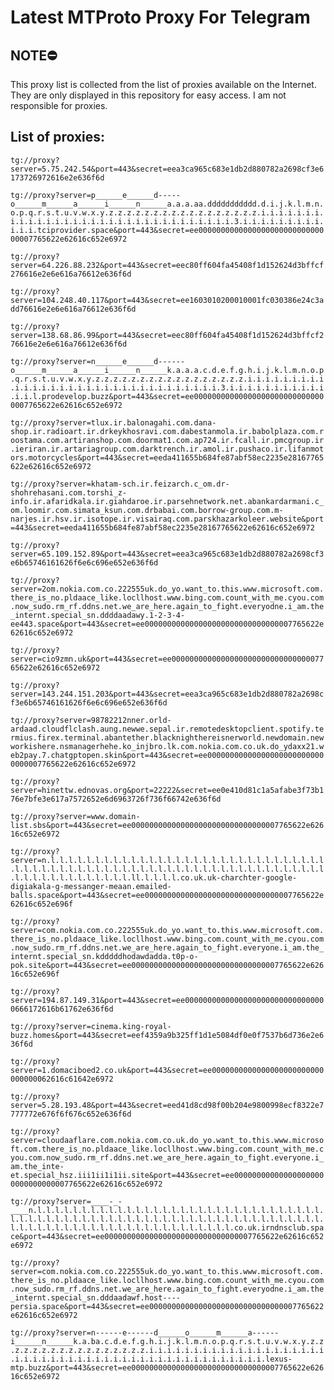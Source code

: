 # Latest MTProto Proxy For Telegram

## NOTE⛔

This proxy list is collected from the list of proxies available on the Internet. They are only displayed in this repository for easy access. I am not responsible for proxies.

## List of proxies:

`tg://proxy?server=5.75.242.54&port=443&secret=eea3ca965c683e1db2d880782a2698cf3e6173726972616e2e636f6d`

`tg://proxy?server=p______e______d-----o______m______a______i______n______a.a.a.aa.ddddddddddd.d.i.j.k.l.m.n.o.p.q.r.s.t.u.v.w.x.y.z.z.z.z.z.z.z.z.z.z.z.z.z.z.z.z.z.i.i.i.i.i.i.i.i.i.i.i.i.i.i.i.i.i.i.i.i.i.i.i.i.i.i.i.i.i.i.i.i.3.i.i.i.i.i.i.i.i.i.i.i.i.tciprovider.space&port=443&secret=ee000000000000000000000000000000007765622e62616c652e6972`

`tg://proxy?server=64.226.88.232&port=443&secret=eec80ff604fa45408f1d152624d3bffcf276616e2e6e616a76612e636f6d`

`tg://proxy?server=104.248.40.117&port=443&secret=ee1603010200010001fc030386e24c3add76616e2e6e616a76612e636f6d`

`tg://proxy?server=138.68.86.99&port=443&secret=eec80ff604fa45408f1d152624d3bffcf276616e2e6e616a76612e636f6d`

`tg://proxy?server=n______e______d------o______m______a______i______n______k.a.a.a.c.d.e.f.g.h.i.j.k.l.m.n.o.p.q.r.s.t.u.v.w.x.y.z.z.z.z.z.z.z.z.z.z.z.z.z.z.z.z.z.i.i.i.i.i.i.i.i.i.i.i.i.i.i.i.i.i.i.i.i.i.i.i.i.i.i.i.i.i.i.i.i.3.i.i.i.i.i.i.i.i.i.i.i.i.i.l.prodevelop.buzz&port=443&secret=ee000000000000000000000000000000007765622e62616c652e6972`

`tg://proxy?server=tlux.ir.balonagahi.com.dana-shop.ir.radioart.ir.drkeykhosravi.com.dabestanmola.ir.babolplaza.com.roostama.com.artiranshop.com.doormat1.com.ap724.ir.fcall.ir.pmcgroup.ir.ieriran.ir.artariagroup.com.darktrench.ir.amol.ir.pushaco.ir.lifanmotors.motorcycles&port=443&secret=eeda411655b684fe87abf58ec2235e28167765622e62616c652e6972`

`tg://proxy?server=khatam-sch.ir.feizarch.c_om.dr-shohrehasani.com.torshi_z-info.ir.afaridkala.ir.giahdaroe.ir.parsehnetwork.net.abankardarmani.c_om.loomir.com.simata_ksun.com.drbabai.com.borrow-group.com.m-narjes.ir.hsv.ir.isotope.ir.visairaq.com.parskhazarkoleer.website&port=443&secret=eeda411655b684fe87abf58ec2235e28167765622e62616c652e6972`

`tg://proxy?server=65.109.152.89&port=443&secret=eea3ca965c683e1db2d880782a2698cf3e6b65746161626f6e6c696e652e636f6d`

`tg://proxy?server=2om.nokia.com.co.222555uk.do_yo.want_to.this.www.microsoft.com.there_is_no.pldaace_like.locllhost.www.bing.com.count_with_me.cyou.com.now_sudo.rm_rf.ddns.net.we_are_here.again_to_fight.everyodne.i_am.the_internt.special_sn.ddddaadawy.1-2-3-4-ee443.space&port=443&secret=ee000000000000000000000000000000007765622e62616c652e6972`

`tg://proxy?server=cio9zmn.uk&port=443&secret=ee000000000000000000000000000000007765622e62616c652e6972`

`tg://proxy?server=143.244.151.203&port=443&secret=eea3ca965c683e1db2d880782a2698cf3e6b65746161626f6e6c696e652e636f6d`

`tg://proxy?server=98782212nner.orld-ardaad.cloudflclash.aung.newwe.sepal.ir.remotedesktopclient.spotify.termius.firex.terminal.abantether.blacknighthereisnerworld.newdomain.newworkishere.nsmanagerhehe.ko_injbro.lk.com.nokia.com.co.uk.do_ydaxx21.web2pay.7.chatgptopen.skin&port=443&secret=ee000000000000000000000000000000007765622e62616c652e6972`

`tg://proxy?server=hinettw.ednovas.org&port=22222&secret=ee0e410d81c1a5afabe3f73b176e7bfe3e617a7572652e6d6963726f736f66742e636f6d`

`tg://proxy?server=www.domain-list.sbs&port=443&secret=ee000000000000000000000000000000007765622e62616c652e6972`

`tg://proxy?server=n.l.l.l.l.l.l.l.l.l.l.l.l.l.l.l.l.l.l.l.l.l.l.l.l.l.l.l.l.l.l.l.l.l.l.l.l.l.l.l.l.l.l.l.l.l.l.l.l.l.l.l.l.l.l.l.l.l.l.l.l.l.l.l.l.l.l.l.l.l.l.l.l.l.l.l.l.l.l.l.ll.l.l.l.l.co.uk.uk-charchter-google-digiakala-g-messanger-meaan.emailed-balls.space&port=443&secret=ee000000000000000000000000000000007765622e62616c652e696f`

`tg://proxy?server=com.nokia.com.co.222555uk.do_yo.want_to.this.www.microsoft.com.there_is_no.pldaace_like.locllhost.www.bing.com.count_with_me.cyou.com.now_sudo.rm_rf.ddns.net.we_are_here.again_to_fight.everyone.i_am.the_internt.special_sn.kdddddhodawdadda.t0p-o-pok.site&port=443&secret=ee000000000000000000000000000000007765622e62616c652e696f`

`tg://proxy?server=194.87.149.31&port=443&secret=ee00000000000000000000000000000000666172616b61762e636f6d`

`tg://proxy?server=cinema.king-royal-buzz.homes&port=443&secret=eef4359a9b325ff1d1e5084df0e0f7537b6d736e2e636f6d`

`tg://proxy?server=1.domaciboed2.co.uk&port=443&secret=ee0000000000000000000000000000000062616c61642e6972`

`tg://proxy?server=5.28.193.48&port=443&secret=eed41d8cd98f00b204e9800998ecf8322e7777772e676f6f676c652e636f6d`

`tg://proxy?server=cloudaaflare.com.nokia.com.co.uk.do_yo.want_to.this.www.microsoft.com.there_is_no.pldaace_like.locllhost.www.bing.com.count_with_me.cyou.com.now_sudo.rm_rf.ddns.net.we_are_here.again_to_fight.everyone.i_am.the_inte-et.special_hsz.iii1ii1i1ii.site&port=443&secret=ee000000000000000000000000000000007765622e62616c652e6972`

`tg://proxy?server=____-_-____n.l.l.l.l.l.l.l.l.l.l.l.l.l.l.l.l.l.l.l.l.l.l.l.l.l.l.l.l.l.l.l.l.l.l.l.l.l.l.l.l.l.l.l.l.l.l.l.l.l.l.l.l.l.l.l.l.l.l.l.l.l.l.l.l.l.l.l.l.l.l.l.l.l.l.l.l.l.l.l.l.l.l.l.l.l.l.l.l.l.l.l.l.co.uk.irndnsclub.space&port=443&secret=ee000000000000000000000000000000007765622e62616c652e6972`

`tg://proxy?server=com.nokia.com.co.222555uk.do_yo.want_to.this.www.microsoft.com.there_is_no.pldaace_like.locllhost.www.bing.com.count_with_me.cyou.com.now_sudo.rm_rf.ddns.net.we_are_here.again_to_fight.everyodne.i_am.the_internt.special_sn.dddaadawf.host----persia.space&port=443&secret=ee000000000000000000000000000000007765622e62616c652e6972`

`tg://proxy?server=n------e------d______o______m______a------i______n______k.a.ba.c.d.e.f.g.h.i.j.k.l.m.n.o.p.q.r.s.t.u.v.w.x.y.z.z.z.z.z.z.z.z.z.z.z.z.z.z.z.z.z.i.i.i.i.i.i.i.i.i.i.i.i.i.i.i.i.i.i.i.i.i.i.i.i.i.i.i.i.i.i.i.i.i.i.i.i.i.i.i.i.i.i.i.i.i.i.i.i.lexus-mtp.buzz&port=443&secret=ee000000000000000000000000000000007765622e62616c652e6972`

